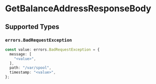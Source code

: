 # GetBalanceAddressResponseBody


## Supported Types

### `errors.BadRequestException`

```typescript
const value: errors.BadRequestException = {
  message: [
    "<value>",
  ],
  path: "/var/spool",
  timestamp: "<value>",
};
```

